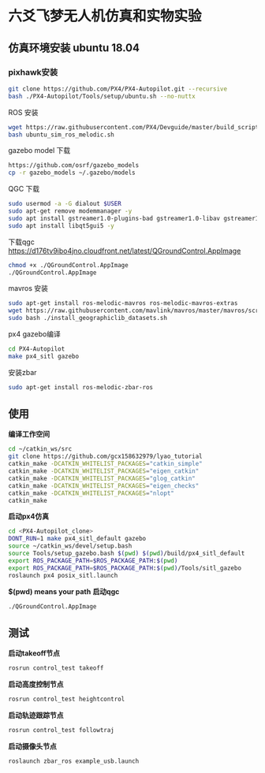 # 六爻飞梦无人机仿真和实物实验
## 仿真环境安装 **ubuntu 18.04** 

### pixhawk安装

```bash
git clone https://github.com/PX4/PX4-Autopilot.git --recursive
bash ./PX4-Autopilot/Tools/setup/ubuntu.sh --no-nuttx
```
ROS 安装
```bash
wget https://raw.githubusercontent.com/PX4/Devguide/master/build_scripts/ubuntu_sim_ros_melodic.sh
bash ubuntu_sim_ros_melodic.sh
```
gazebo model 下载
```bash
https://github.com/osrf/gazebo_models
cp -r gazebo_models ~/.gazebo/models
```
QGC 下载
```bash
sudo usermod -a -G dialout $USER
sudo apt-get remove modemmanager -y
sudo apt install gstreamer1.0-plugins-bad gstreamer1.0-libav gstreamer1.0-gl -y
sudo apt install libqt5gui5 -y
```
下载qgc https://d176tv9ibo4jno.cloudfront.net/latest/QGroundControl.AppImage
```bash
chmod +x ./QGroundControl.AppImage
./QGroundControl.AppImage
```
mavros 安装
```bash
sudo apt-get install ros-melodic-mavros ros-melodic-mavros-extras
wget https://raw.githubusercontent.com/mavlink/mavros/master/mavros/scripts/install_geographiclib_datasets.sh
sudo bash ./install_geographiclib_datasets.sh   
```
px4 gazebo编译
```bash
cd PX4-Autopilot
make px4_sitl gazebo
```
安装zbar
```bash
sudo apt-get install ros-melodic-zbar-ros
```

## 使用
**编译工作空间**
```bash
cd ~/catkin_ws/src
git clone https://github.com/gcx158632979/lyao_tutorial
catkin_make -DCATKIN_WHITELIST_PACKAGES="catkin_simple"
catkin_make -DCATKIN_WHITELIST_PACKAGES="eigen_catkin"
catkin_make -DCATKIN_WHITELIST_PACKAGES="glog_catkin"
catkin_make -DCATKIN_WHITELIST_PACKAGES="eigen_checks"
catkin_make -DCATKIN_WHITELIST_PACKAGES="nlopt"
catkin_make
```
**启动px4仿真**
```bash
cd <PX4-Autopilot_clone>
DONT_RUN=1 make px4_sitl_default gazebo
source ~/catkin_ws/devel/setup.bash   
source Tools/setup_gazebo.bash $(pwd) $(pwd)/build/px4_sitl_default
export ROS_PACKAGE_PATH=$ROS_PACKAGE_PATH:$(pwd)
export ROS_PACKAGE_PATH=$ROS_PACKAGE_PATH:$(pwd)/Tools/sitl_gazebo
roslaunch px4 posix_sitl.launch
```
**$(pwd) means your path**
**启动qgc**
```bash
./QGroundControl.AppImage
```

## 测试
**启动takeoff节点**
```bash
rosrun control_test takeoff
```
**启动高度控制节点**
```bash
rosrun control_test heightcontrol
```
**启动轨迹跟踪节点**
```bash
rosrun control_test followtraj
```
**启动摄像头节点**
```bash
roslaunch zbar_ros example_usb.launch
```